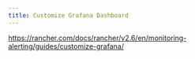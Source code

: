 ```yaml
---
title: Customize Grafana Dashboard
---
```


https://rancher.com/docs/rancher/v2.6/en/monitoring-alerting/guides/customize-grafana/
